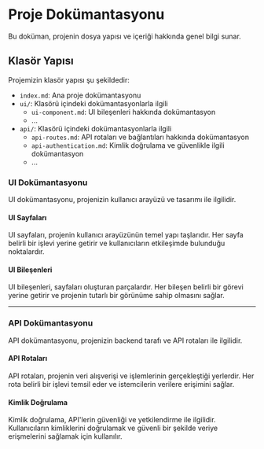 # Proje Dokümantasyonu

Bu doküman, projenin dosya yapısı ve içeriği hakkında genel bilgi sunar.

## Klasör Yapısı

Projemizin klasör yapısı şu şekildedir:

- `index.md`: Ana proje dokümantasyonu
- `ui/`: Klasörü içindeki dokümantasyonlarla ilgili
  - `ui-component.md`: UI bileşenleri hakkında dokümantasyon
   - ...
- `api/`: Klasörü içindeki dokümantasyonlarla ilgili
  - `api-routes.md`: API rotaları ve bağlantıları hakkında dokümantasyon
  - `api-authentication.md`: Kimlik doğrulama ve güvenlikle ilgili dokümantasyon
  - ...

### UI Dokümantasyonu

UI dokümantasyonu, projenizin kullanıcı arayüzü ve tasarımı ile ilgilidir.

#### UI Sayfaları

UI sayfaları, projenin kullanıcı arayüzünün temel yapı taşlarıdır. Her sayfa belirli bir işlevi yerine getirir ve kullanıcıların etkileşimde bulunduğu noktalardır.

#### UI Bileşenleri

UI bileşenleri, sayfaları oluşturan parçalardır. Her bileşen belirli bir görevi yerine getirir ve projenin tutarlı bir görünüme sahip olmasını sağlar.

---

### API Dokümantasyonu

API dokümantasyonu, projenizin backend tarafı ve API rotaları ile ilgilidir.

#### API Rotaları

API rotaları, projenin veri alışverişi ve işlemlerinin gerçekleştiği yerlerdir. Her rota belirli bir işlevi temsil eder ve istemcilerin verilere erişimini sağlar.

#### Kimlik Doğrulama

Kimlik doğrulama, API'lerin güvenliği ve yetkilendirme ile ilgilidir. Kullanıcıların kimliklerini doğrulamak ve güvenli bir şekilde veriye erişmelerini sağlamak için kullanılır.
